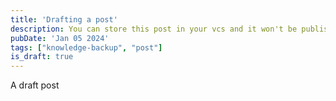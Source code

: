 ```yaml
---
title: 'Drafting a post'
description: You can store this post in your vcs and it won't be published
pubDate: 'Jan 05 2024'
tags: ["knowledge-backup", "post"]
is_draft: true
---
```


A draft post
